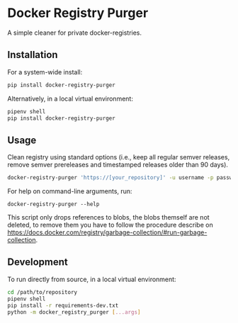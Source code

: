Docker Registry Purger
======================

A simple cleaner for private docker-registries.

Installation
------------

For a system-wide install:

```sh
pip install docker-registry-purger
```

Alternatively, in a local virtual environment:

```sh
pipenv shell
pip install docker-registry-purger
```


Usage
-----

Clean registry using standard options (i.e., keep all regular semver releases, remove semver prereleases and timestamped releases older than 90 days).

```sh
docker-registry-purger 'https://[your_repository]' -u username -p password
```

For help on command-line arguments, run:

```
docker-registry-purger --help
```

This script only drops references to blobs, the blobs themself are not deleted,
to remove them you have to follow the procedure describe on
https://docs.docker.com/registry/garbage-collection/#run-garbage-collection.


Development
-----------

To run directly from source, in a local virtual environment:

```sh
cd /path/to/repository
pipenv shell
pip install -r requirements-dev.txt
python -m docker_registry_purger [...args]
```
